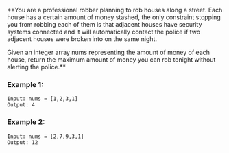 **You are a professional robber planning to rob houses along a street. Each house has a certain amount of money stashed, the only constraint stopping you from robbing each of them is that adjacent houses have security systems connected and it will automatically contact the police if two adjacent houses were broken into on the same night.

Given an integer array nums representing the amount of money of each house, return the maximum amount of money you can rob tonight without alerting the police.**


### Example 1:

```
Input: nums = [1,2,3,1]
Output: 4
```

### Example 2:

```
Input: nums = [2,7,9,3,1]
Output: 12
```